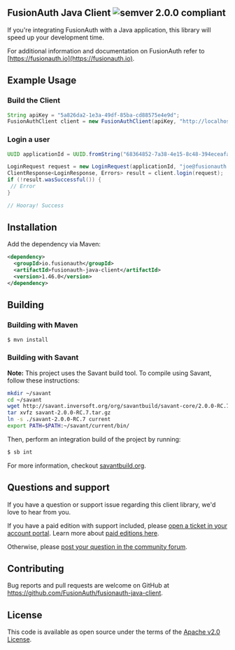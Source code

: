 ## FusionAuth Java Client ![semver 2.0.0 compliant](http://img.shields.io/badge/semver-2.0.0-brightgreen.svg?style=flat-square)
If you're integrating FusionAuth with a Java application, this library will speed up your development time.

For additional information and documentation on FusionAuth refer to [https://fusionauth.io](https://fusionauth.io).

## Example Usage

### Build the Client

```java
String apiKey = "5a826da2-1e3a-49df-85ba-cd88575e4e9d";
FusionAuthClient client = new FusionAuthClient(apiKey, "http://localhost:9011");
```

### Login a user

```java
UUID applicationId = UUID.fromString("68364852-7a38-4e15-8c48-394eceafa601");

LoginRequest request = new LoginRequest(applicationId, "joe@fusionauth.io", null, "abc123");
ClientResponse<LoginResponse, Errors> result = client.login(request);
if (!result.wasSuccessful()) {
 // Error
}

// Hooray! Success
```

## Installation

Add the dependency via Maven:

```xml
<dependency>
  <groupId>io.fusionauth</groupId>
  <artifactId>fusionauth-java-client</artifactId>
  <version>1.46.0</version>
</dependency>
```

## Building 

### Building with Maven

```bash
$ mvn install
```

### Building with Savant

**Note:** This project uses the Savant build tool. To compile using Savant, follow these instructions:

```bash
mkdir ~/savant
cd ~/savant
wget http://savant.inversoft.org/org/savantbuild/savant-core/2.0.0-RC.7/savant-2.0.0-RC.7.tar.gz
tar xvfz savant-2.0.0-RC.7.tar.gz
ln -s ./savant-2.0.0-RC.7 current
export PATH=$PATH:~/savant/current/bin/
```

Then, perform an integration build of the project by running:
```bash
$ sb int
```

For more information, checkout [savantbuild.org](http://savantbuild.org/).

## Questions and support

If you have a question or support issue regarding this client library, we'd love to hear from you.

If you have a paid edition with support included, please [open a ticket in your account portal](https://account.fusionauth.io/account/support/). Learn more about [paid editions here](https://fusionauth.io/pricing).

Otherwise, please [post your question in the community forum](https://fusionauth.io/community/forum/).

## Contributing

Bug reports and pull requests are welcome on GitHub at https://github.com/FusionAuth/fusionauth-java-client.

## License

This code is available as open source under the terms of the [Apache v2.0 License](https://opensource.org/licenses/Apache-2.0).

